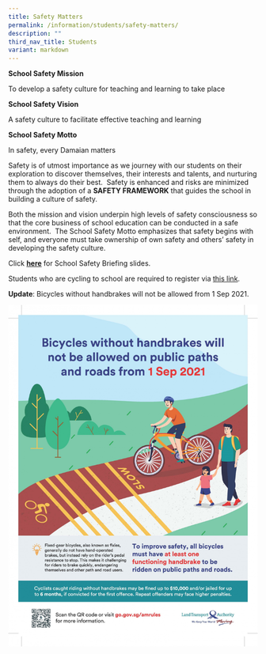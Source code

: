 ```yaml
---
title: Safety Matters
permalink: /information/students/safety-matters/
description: ""
third_nav_title: Students
variant: markdown
---
```

**School Safety Mission**

To develop a safety culture for teaching and learning to take place

**School Safety Vision**

A safety culture to facilitate effective teaching and learning

**School Safety Motto**

In safety, every Damaian matters

Safety is of utmost importance as we journey with our students on their exploration to discover themselves, their interests and talents, and nurturing them to always do their best.  Safety is enhanced and risks are minimized through the adoption of a **SAFETY FRAMEWORK** that guides the school in building a culture of safety.

Both the mission and vision underpin high levels of safety consciousness so that the core business of school education can be conducted in a safe environment.  The School Safety Motto emphasizes that safety begins with self, and everyone must take ownership of own safety and others’ safety in developing the safety culture.

Click **[here](/files/2024/2024___Student___Safety_15_Jan.pdf)** for School Safety Briefing slides.

Students who are cycling to school are required to register via [this link](https://go.gov.sg/dsscyclistregister2024).

**Update**: Bicycles without handbrakes will not be allowed from 1 Sep 2021.

![](/images/sm.jpg)